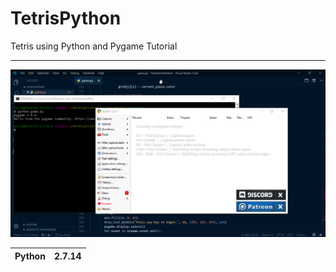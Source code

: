 # TetrisPython
Tetris using Python and Pygame Tutorial 
***
![Alt Text](https://github.com/ofuen/TetrisPython/blob/master/img/2018-12-19_20-00-36.gif)

| Python 	| 2.7.14 	|
|--------	|:---:	|
